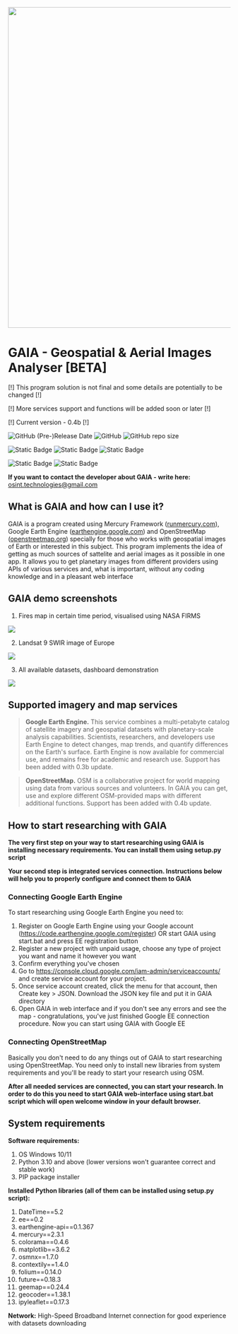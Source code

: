 <p align="center">
      <img src="https://i.ibb.co/sH2gqVD/logo.png" width="726">
</p>

# GAIA - Geospatial & Aerial Images Analyser [BETA]

[!] This program solution is not final and some details are potentially to be changed [!]

[!] More services support and functions will be added soon or later [!]

[!] Current version - 0.4b [!]

<img alt="GitHub (Pre-)Release Date" src="https://img.shields.io/github/release-date-pre/OSINT-TECHNOLOGIES/gaia?label=Last%20Release&labelColor=E98484&color=446C6C"> <img alt="GitHub" src="https://img.shields.io/github/license/OSINT-TECHNOLOGIES/gaia?label=Licensed%20with&labelColor=E98484&color=446C6C"> <img alt="GitHub repo size" src="https://img.shields.io/github/repo-size/OSINT-TECHNOLOGIES/gaia?label=Repo%20size&labelColor=E98484&color=446C6C">

<img alt="Static Badge" src="https://img.shields.io/badge/Created_with-Python-yellow?logoColor=blue&labelColor=blue"> <img alt="Static Badge" src="https://img.shields.io/badge/Created_with-Jupyter_Notebook-orange?logoColor=blue&labelColor=grey"> <img alt="Static Badge" src="https://img.shields.io/badge/Created_with-MLJAR%20Mercury-blue?logoColor=blue&labelColor=white">

<img alt="Static Badge" src="https://img.shields.io/badge/Google_EE-integrated-19830E?labelColor=0E4183&link=https%3A%2F%2Fearthengine.google.com%2F"> <img alt="Static Badge" src="https://img.shields.io/badge/OpenStreetMap-integrated-19830E?labelColor=0E4183&link=https%3A%2F%2Fearthengine.google.com%2F">


**If you want to contact the developer about GAIA - write here:** osint.technologies@gmail.com


## What is GAIA and how can I use it?

GAIA is a program created using Mercury Framework ([runmercury.com](https://github.com/mljar/mercury)), Google Earth Engine ([earthengine.google.com](https://earthengine.google.com/)) and OpenStreetMap ([openstreetmap.org](https://www.openstreetmap.org)) specially for those who works with geospatial images of Earth or interested in this subject. This program implements the idea of getting as much sources of sattelite and aerial images as it possible in one app. It allows you to get planetary images from different providers using APIs of various services and, what is important, without any coding knowledge and in a pleasant web interface

## GAIA demo screenshots

1) Fires map in certain time period, visualised using NASA FIRMS
<p align="left">
      <img src="https://i.ibb.co/0r7L70F/firms-example.png">
</p>

2) Landsat 9 SWIR image of Europe
<p align="left">
      <img src="https://i.ibb.co/K5mQ19m/landsat9swir-example.png">
</p>

3) All available datasets, dashboard demonstration
<p align="left">
      <img src="https://i.ibb.co/vVW6hYK/datasets-example.png">
</p>

## Supported imagery and map services

> **Google Earth Engine.** This service combines a multi-petabyte catalog of satellite imagery and geospatial datasets with planetary-scale analysis capabilities. Scientists, researchers, and developers use Earth Engine to detect changes, map trends, and quantify differences on the Earth's surface. Earth Engine is now available for commercial use, and remains free for academic and research use. Support has been added with 0.3b update.

> **OpenStreetMap.** OSM is a collaborative project for world mapping using data from various sources and volunteers. In GAIA you can get, use and explore different OSM-provided maps with different additional functions. Support has been added with 0.4b update.

## How to start researching with GAIA

**The very first step on your way to start researching using GAIA is installing necessary requirements. You can install them using setup.py script**

**Your second step is integrated services connection. Instructions below will help you to properly configure and connect them to GAIA**

### Connecting Google Earth Engine

To start researching using Google Earth Engine you need to:

1) Register on Google Earth Engine using your Google account (https://code.earthengine.google.com/register) OR start GAIA using start.bat and press EE registration button
2) Register a new project with unpaid usage, choose any type of project you want and name it however you want 
3) Confirm everything you've chosen
4) Go to https://console.cloud.google.com/iam-admin/serviceaccounts/ and create service account for your project. 
5) Once service account created, click the menu for that account, then Create key > JSON. Download the JSON key file and put it in GAIA directory
6) Open GAIA in web interface and if you don't see any errors and see the map - congratulations, you've just finished Google EE connection procedure. Now you can start using GAIA with Google EE

### Connecting OpenStreetMap

Basically you don't need to do any things out of GAIA to start researching using OpenStreetMap. You need only to install new libraries from system requirements and you'll be ready to start your research using OSM.


**After all needed services are connected, you can start your research. In order to do this you need to start GAIA web-interface using start.bat script which will open welcome window in your default browser.**

## System requirements 

**Software requirements:**

1) OS Windows 10/11 
2) Python 3.10 and above (lower versions won't guarantee correct and stable work)
3) PIP package installer

**Installed Python libraries (all of them can be installed using setup.py script):**

1) DateTime==5.2
2) ee==0.2
3) earthengine-api==0.1.367
4) mercury==2.3.1
5) colorama==0.4.6
6) matplotlib==3.6.2
7) osmnx==1.7.0
8) contextily==1.4.0
9) folium==0.14.0
10) future==0.18.3
11) geemap==0.24.4
12) geocoder==1.38.1
13) ipyleaflet==0.17.3

**Network:** High-Speed Broadband Internet connection for good experience with datasets downloading
